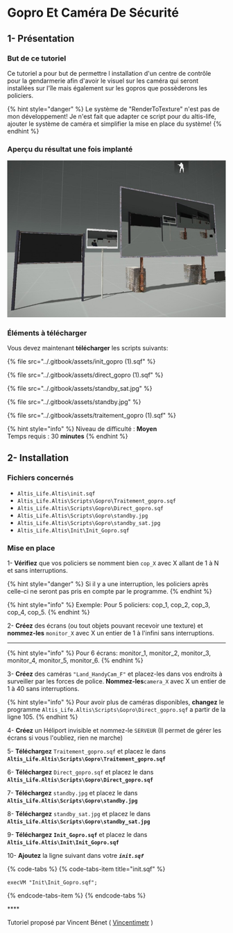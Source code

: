 # Gopro Et Caméra De Sécurité

## 1- Présentation <a id="bkmrk-page-title"></a>

### **But de ce tutoriel**

 Ce tutoriel a pour but de permettre l installation d'un centre de contrôle pour la gendarmerie afin d'avoir le visuel sur les caméra qui seront installées sur l'île mais également sur les gopros que possèderons les policiers.

{% hint style="danger" %}
Le système de "RenderToTexture" n'est pas de mon développement! Je n'est fait que adapter ce script pour du altis-life, ajouter le système de caméra et simplifier la mise en place du système!
{% endhint %}

### **Aperçu du résultat une fois implanté**

![](../.gitbook/assets/qgr90iasv50rxxuw-4.jpg)

### **Éléments à télécharger**

Vous devez maintenant **télécharger** les scripts suivants:

{% file src="../.gitbook/assets/init\_gopro \(1\).sqf" %}

{% file src="../.gitbook/assets/direct\_gopro \(1\).sqf" %}

{% file src="../.gitbook/assets/standby\_sat.jpg" %}

{% file src="../.gitbook/assets/standby.jpg" %}

{% file src="../.gitbook/assets/traitement\_gopro \(1\).sqf" %}



{% hint style="info" %}
Niveau de difficulté : **Moyen**  
Temps requis : 30 **minutes**
{% endhint %}

## 2- Installation <a id="bkmrk-page-title"></a>

### **Fichiers concernés** 

* `Altis_Life.Altis\init.sqf`
* `Altis_Life.Altis\Scripts\Gopro\Traitement_gopro.sqf`
* `Altis_Life.Altis\Scripts\Gopro\Direct_gopro.sqf`
* `Altis_Life.Altis\Scripts\Gopro\standby.jpg`
* `Altis_Life.Altis\Scripts\Gopro\standby_sat.jpg`
* `Altis_Life.Altis\Init\Init_Gopro.sqf`

### **Mise en place**

1- **Vérifiez** que vos policiers se nomment bien `cop_X` avec X allant de 1 à N et sans interruptions.

{% hint style="danger" %}
 Si il y a une interruption, les policiers après celle-ci ne seront pas pris en compte par le programme.
{% endhint %}

{% hint style="info" %}
Exemple: Pour 5 policiers: cop\_1, cop\_2, cop\_3, cop\_4, cop\_5.
{% endhint %}

 2- **Créez** des écrans \(ou tout objets pouvant recevoir une texture\) et **nommez-les** `monitor_X` avec X un entier de 1 à l'infini sans interruptions.  
****

{% hint style="info" %}
Pour 6 écrans: monitor\_1, monitor\_2, monitor\_3, monitor\_4, monitor\_5, monitor\_6.
{% endhint %}

3- **Créez** des caméras `"Land_HandyCam_F"` et placez-les dans vos endroits à surveiller par les forces de police. **Nommez-les**`camera_X` avec X un entier de 1 à 40 sans interruptions.  


{% hint style="info" %}
Pour avoir plus de caméras disponibles, **changez** le programme `Altis_Life.Altis\Scripts\Gopro\Direct_gopro.sqf` a partir de la ligne 105.
{% endhint %}

4- **Créez** un Héliport invisible et nommez-le `SERVEUR` \(Il permet de gérer les écrans si vous l'oubliez, rien ne marche\)

5- **Téléchargez**  `Traitement_gopro.sqf` et placez le dans  **`Altis_Life.Altis\Scripts\Gopro\Traitement_gopro.sqf`**

6- **Téléchargez**  `Direct_gopro.sqf` et placez le dans  **`Altis_Life.Altis\Scripts\Gopro\Direct_gopro.sqf`**

7- **Téléchargez**  `standby.jpg` et placez le dans  **`Altis_Life.Altis\Scripts\Gopro\standby.jpg`**

8- **Téléchargez**  `standby_sat.jpg` et placez le dans **`Altis_Life.Altis\Scripts\Gopro\standby_sat.jpg`**

9- **Téléchargez**  **`Init_Gopro.sqf`** et placez le dans  **`Altis_Life.Altis\Init\Init_Gopro.sqf`**

10- **Ajoutez** la ligne suivant dans votre _**`init.sqf`**_

{% code-tabs %}
{% code-tabs-item title="init.sqf" %}
```text
execVM "Init\Init_Gopro.sqf";
```
{% endcode-tabs-item %}
{% endcode-tabs %}

\*\*\*\*

Tutoriel proposé par Vincent Bénet \( [Vincentimetr](https://altisdev.com/u/vincentimetr/) \)

